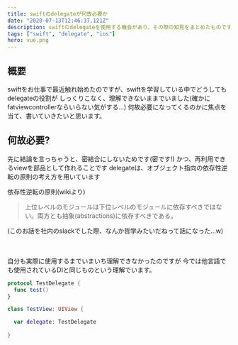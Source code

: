 ```yaml
---
title: swiftのdelegateが何故必要か
date: "2020-07-13T12:46:37.121Z"
description: swiftのdelegateを使用する機会があり、その際の知見をまとめたものです。
tags: ["swift", "delegate", "ios"]
hero: vue.png
---
```


## 概要

swiftをお仕事で最近触れ始めたのですが、swiftを学習している中でどうしてもdelegateの役割が
しっくりこなく、理解できないままでいました(確かにfatviewcontrollerならいらない気がする...)
何故必要になってくるのかに焦点を当て、書いていきたいと思います。


## 何故必要?
先に結論を言っちゃうと、密結合にしないためです(密です!)
かつ、再利用できるviewを部品として作れることです
delegateは、オブジェクト指向の依存性逆転の原則の考え方を用いています

依存性逆転の原則(wikiより)
>上位レベルのモジュールは下位レベルのモジュールに依存すべきではない。両方とも抽象(abstractions)に依存すべきである。

(このお話を社内のslackでした際、なんか哲学みたいだねって話になった...w)

<br>
<br>
自分も実際に使用するまでいまいち理解できなかったのですが
今では他言語でも使用されているDIと同じものという理解でいます。


```swift
protocol TestDelegate {
  func test()
}

class TestView: UIView {

  var delegate: TestDelegate
  
}

```